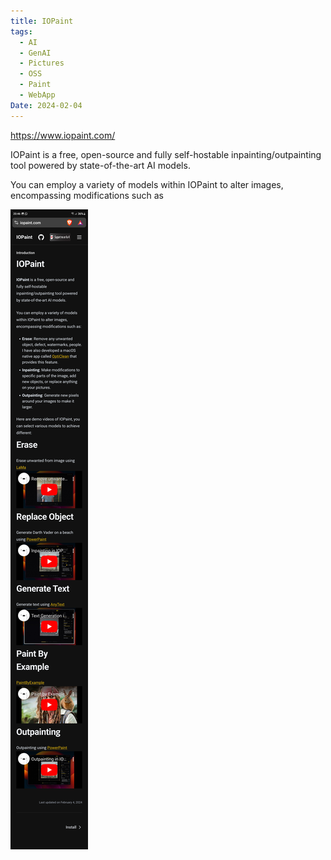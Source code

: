 ```yaml
---
title: IOPaint
tags:
  - AI
  - GenAI
  - Pictures
  - OSS
  - Paint
  - WebApp
Date: 2024-02-04
---
```

<https://www.iopaint.com/>

IOPaint is a free, open-source and fully self-hostable inpainting/outpainting tool powered by state-of-the-art AI models.

You can employ a variety of models within IOPaint to alter images, encompassing modifications such as

![](../_asset/Screenshot_20240229_204643_Brave.jpg)